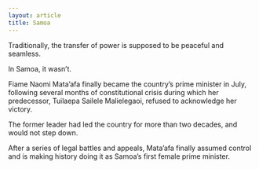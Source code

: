 ```yaml
---
layout: article
title: Samoa
---
```


Traditionally, the transfer of power is supposed to be peaceful and seamless.

In Samoa, it wasn’t.

Fiame Naomi Mata’afa finally became the country’s prime minister in July, following several months of constitutional crisis during which her predecessor, Tuilaepa Sailele Malielegaoi, refused to acknowledge her victory.

The former leader had led the country for more than two decades, and would not step down.

After a series of legal battles and appeals, Mata’afa finally assumed control and is making history doing it as Samoa’s first female prime minister.
